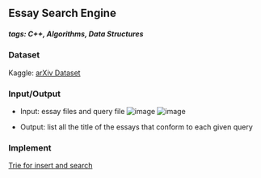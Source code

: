 ## Essay Search Engine
##### tags: C++, Algorithms, Data Structures

### Dataset
Kaggle: [arXiv Dataset](https://www.kaggle.com/datasets/Cornell-University/arxiv)

### Input/Output
- Input: essay files and query file
![image](https://user-images.githubusercontent.com/81228405/226245999-bc37d0e9-b46f-4fea-8648-ad3395e28d0b.png)
![image](https://user-images.githubusercontent.com/81228405/226246126-32c68db9-7550-4302-accf-ec03b423b91d.png)

- Output: list all the title of the essays that conform to each given query

### Implement
[Trie for insert and search](https://www.geeksforgeeks.org/trie-insert-and-search/)
